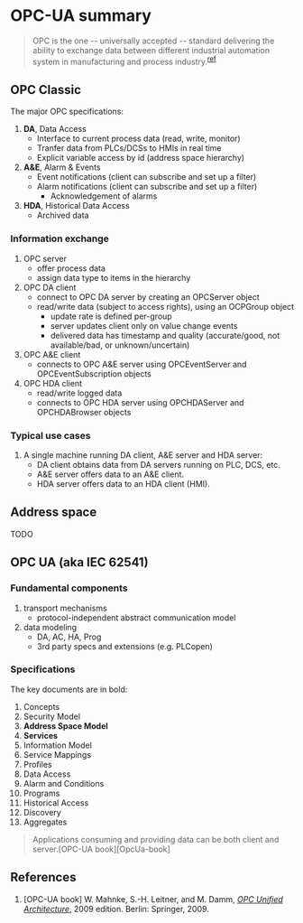 
# OPC-UA summary

> OPC is the one -- universally accepted -- standard delivering the ability to exchange data between different industrial automation system in manufacturing and process industry.<sup>[ref](#OpcUa-book)</sup>

## OPC Classic
The major OPC specifications:
1. **DA**, Data Access
    * Interface to current process data (read, write, monitor)
    * Tranfer data from PLCs/DCSs to HMIs in real time
    * Explicit variable access by id (address space hierarchy)
1. **A&E**, Alarm & Events
    * Event notifications (client can subscribe and set up a filter)
    * Alarm notifications (client can subscribe and set up a filter)
         * Acknowledgement of alarms
1. **HDA**, Historical Data Access
    * Archived data


### Information exchange
1. OPC server
    * offer process data
    * assign data type to items in the hierarchy
1. OPC DA client
    * connect to OPC DA server by creating an OPCServer object
    * read/write data (subject to access rights), using an OCPGroup object
        * update rate is defined per-group
        * server updates client only on value change events
        * delivered data has timestamp and quality (accurate/good, not available/bad, or unknown/uncertain)
1. OPC A&E client
    * connects to OPC A&E server using OPCEventServer and OPCEventSubscription objects
1. OPC HDA client
    * read/write logged data
    * connects to OPC HDA server using OPCHDAServer and OPCHDABrowser objects

### Typical use cases
1. A single machine running DA client, A&E server and HDA server:
    * DA client obtains data from DA servers running on PLC, DCS, etc.
    * A&E server offers data to an A&E client.
    * HDA server offers data to an HDA client (HMI).

## Address space
TODO

## OPC UA (aka IEC 62541)

### Fundamental components
1. transport mechanisms
    * protocol-independent abstract communication model
1. data modeling
    * DA, AC, HA, Prog
    * 3rd party specs and extensions (e.g. PLCopen)

### Specifications
The key documents are in bold:

1. Concepts
1. Security Model
1. **Address Space Model**
1. **Services**
1. Information Model
1. Service Mappings
1. Profiles
1. Data Access
1. Alarm and Conditions
1. Programs
1. Historical Access
1. Discovery
1. Aggregates



> Applications consuming and providing data can be both client and server.[OPC-UA book][OpcUa-book]

## References
1. <a name="OpcUa-book">[OPC-UA book]</a> W. Mahnke, S.-H. Leitner, and M. Damm, _[OPC Unified Architecture](http://www.amazon.com/OPC-Unified-Architecture-Wolfgang-Mahnke/dp/3540688986/ref=sr_1_1?ie=UTF8&s=books&qid=1209506074&sr=8-1)_, 2009 edition. Berlin: Springer, 2009.

